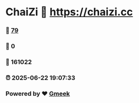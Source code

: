 # ChaiZi :link: https://chaizi.cc 
### :page_facing_up: [79](https://chaizi.cc/tag.html) 
### :speech_balloon: 0 
### :hibiscus: 161022 
### :alarm_clock: 2025-06-22 19:07:33 
### Powered by :heart: [Gmeek](https://github.com/Meekdai/Gmeek)
